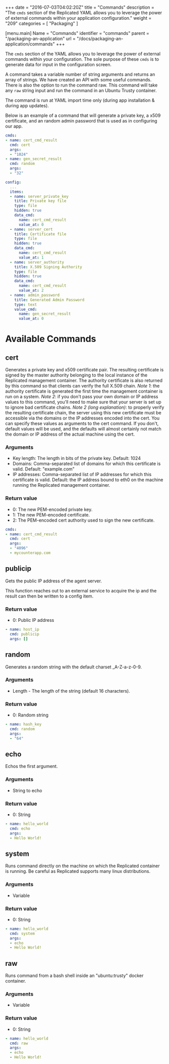 +++
date = "2016-07-03T04:02:20Z"
title = "Commands"
description = "The `cmds` section of the Replicated YAML allows you to leverage the power of external commands within your application configuration."
weight = "209"
categories = [ "Packaging" ]

[menu.main]
Name       = "Commands"
identifier = "commands"
parent     = "/packaging-an-application"
url        = "/docs/packaging-an-application/commands"
+++

The `cmds` section of the YAML allows you to leverage the power of external commands within your configuration. The sole
purpose of these `cmds` is to generate data for input in the configuration screen.

A command takes a variable number of string arguments and returns an array of strings. We have created an API with some
useful commands. There is also the option to run the command raw. This command will take any `raw` string input and run
the command in an Ubuntu Trusty container.

The command is run at YAML import time only (during app installation & during app updates).

Below is an example of a command that will generate a private key, a x509 certificate, and an random admin password that
is used as in configuring our app.

```yml
cmds:
- name: cert_cmd_result
  cmd: cert
  args:
  - "1024"
- name: gen_secret_result
  cmd: random
  args:
  - "32"
```

```yml
config:
  ...
  items:
  - name: server_private_key
    title: Private key file
    type: file
    hidden: true
    data_cmd:
      name: cert_cmd_result
      value_at: 0
  - name: server_cert
    title: Certificate file
    type: file
    hidden: true
    data_cmd:
      name: cert_cmd_result
      value_at: 1
  - name: server_authority
    title: X.509 Signing Authority
    type: file
    hidden: true
    data_cmd:
      name: cert_cmd_result
      value_at: 2
  - name: admin_password
    title: Generated Admin Password
    type: text
    value_cmd:
      name: gen_secret_result
      value_at: 0
```

# Available Commands
## cert
Generates a private key and x509 certificate pair. The resulting certificate is signed by the master authority belonging to
the local instance of the Replicated management container. The authority certificate is also returned by this command so
that clients can verify the full X.509 chain.
*Note 1*: the authority certificate is generated the first time the management container is run on a system.
*Note 2*: if you don't pass your own domain or IP address values to this command, you'll need to make sure that your server is
set up to ignore bad certificate chains.
*Note 2 (long explanation)*: to properly verify the resulting certificate chain, the server using this new certificate must be
accessible via the domains or the IP addresses encoded into the cert. You can specify these values as arguments to the cert
command. If you don't, default values will be used, and the defaults will almost certainly not match the domain or IP address of
the actual machine using the cert.

### Arguments
- Key length: The length in bits of the private key. Default: 1024
- Domains: Comma-separated list of domains for which this certificate is valid. Default: "example.com"
- IP addresses: Comma-separated list of IP addresses for which this certificate is valid. Default: the IP address bound to eth0 on the machine running the Replicated management container.

### Return value
- 0: The new PEM-encoded private key.
- 1: The new PEM-encoded certificate.
- 2: The PEM-encoded cert authority used to sign the new certificate.

```yml
cmds:
- name: cert_cmd_result
  cmd: cert
  args:
  - "4096"
  - mycounterapp.com
```

## publicip
Gets the public IP address of the agent server.

This function reaches out to an external service to acquire the ip and the result can then be written to a config item.

### Return value
- 0: Public IP address

```yml
- name: host_ip
  cmd: publicip
  args: []
```

## random
Generates a random string with the default charset _A-Z-a-z-0-9.

### Arguments
- Length - The length of the string (default 16 characters).

### Return value
- 0: Random string

```yml
- name: hash_key
  cmd: random
  args:
  - "64"
```

## echo
Echos the first argument.

### Arguments
- String to echo

### Return value
- 0: String

```yml
- name: hello_world
  cmd: echo
  args:
  - Hello World!
```

## system
Runs command directly on the machine on which the Replicated container is running. Be careful as Replicated supports many
linux distributions.

### Arguments
- Variable

### Return value
- 0: String

```yml
- name: hello_world
  cmd: system
  args:
  - echo
  - Hello World!
```

## raw
Runs command from a bash shell inside an "ubuntu:trusty" docker container.

### Arguments
- Variable

### Return value
- 0: String

```yml
- name: hello_world
  cmd: raw
  args:
  - echo
  - Hello World!
```
